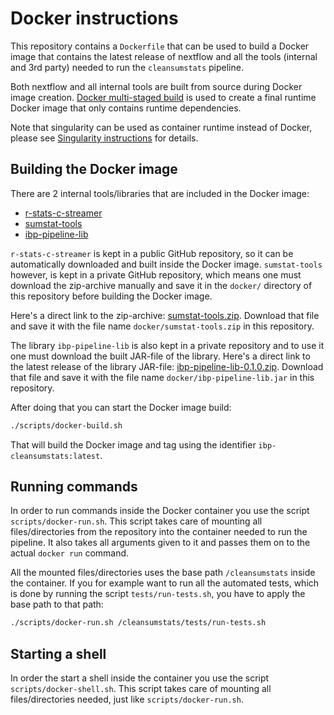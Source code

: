 # Docker instructions

This repository contains a `Dockerfile` that can be used to build a Docker image
that contains the latest release of nextflow and all the tools
(internal and 3rd party) needed to run the `cleansumstats` pipeline.

Both nextflow and all internal tools are built from source during Docker image
creation. [Docker multi-staged build](https://docs.docker.com/develop/develop-images/multistage-build/)
is used to create a final runtime Docker image that only contains runtime dependencies.

Note that singularity can be used as container runtime instead of Docker, please
see [Singularity instructions](singularity.md) for details.

## Building the Docker image

There are 2 internal tools/libraries that are included in the Docker image:

- [r-stats-c-streamer](https://github.com/pappewaio/r-stats-c-streamer)
- [sumstat-tools](https://github.com/BioPsyk/sumstat-tools)
- [ibp-pipeline-lib](https://github.com/BioPsyk/ibp-pipeline-lib)

`r-stats-c-streamer` is kept in a public GitHub repository, so it can be automatically
downloaded and built inside the Docker image. `sumstat-tools` however, is kept in a
private GitHub repository, which means one must download the zip-archive manually and
save it in the `docker/` directory of this repository before building the Docker image.

Here's a direct link to the zip-archive:
[sumstat-tools.zip](https://github.com/BioPsyk/sumstat-tools/archive/6667f58010f3f083c83bf0126b582e9246fe4a42.zip).
Download that file and save it with the file name `docker/sumstat-tools.zip` in this
repository.

The library `ibp-pipeline-lib` is also kept in a private repository and to use it
one must download the built JAR-file of the library. Here's a direct link to the
latest release of the library JAR-file:
[ibp-pipeline-lib-0.1.0.zip](https://github.com/BioPsyk/ibp-pipeline-lib/releases/download/0.1.0/ibp-pipeline-lib-0.1.0.jar).
Download that file and save it with the file name `docker/ibp-pipeline-lib.jar` in this
repository.

After doing that you can start the Docker image build:

```bash
./scripts/docker-build.sh
```

That will build the Docker image and tag using the identifier `ibp-cleansumstats:latest`.

## Running commands

In order to run commands inside the Docker container you use the script
`scripts/docker-run.sh`. This script takes care of mounting all files/directories
from the repository into the container needed to run the pipeline. It also takes
all arguments given to it and passes them on to the actual `docker run` command.

All the mounted files/directories uses the base path `/cleansumstats` inside
the container. If you for example want to run all the automated tests, which
is done by running the script `tests/run-tests.sh`, you have to apply the
base path to that path:

```bash
./scripts/docker-run.sh /cleansumstats/tests/run-tests.sh
```

## Starting a shell

In order the start a shell inside the container you use the script
`scripts/docker-shell.sh`. This script takes care of mounting all
files/directories needed, just like `scripts/docker-run.sh`.

